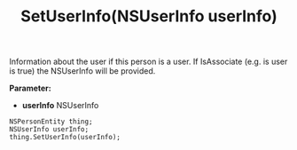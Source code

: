 ﻿---
uid: crmscript_ref_NSPersonEntity_SetUserInfo
title: SetUserInfo(NSUserInfo userInfo)
intellisense: NSPersonEntity.SetUserInfo
keywords: NSPersonEntity, GetUserInfo
so.topic: reference
---

Information about the user if this person is a user.  If IsAssociate (e.g. is user is true) the NSUserInfo will be provided.

**Parameter:** 
 - **userInfo** NSUserInfo

```crmscript
NSPersonEntity thing;
NSUserInfo userInfo;
thing.SetUserInfo(userInfo);
```

